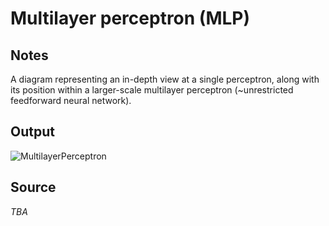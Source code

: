 # Multilayer perceptron (MLP)

## Notes

A diagram representing an in-depth view at a single perceptron, along with its position within a larger-scale multilayer perceptron (~unrestricted feedforward neural network).

## Output

![MultilayerPerceptron](https://www.dropbox.com/s/qs4tojv5u5h48lf/multilayer_perceptron.png?raw=1)

## Source

*TBA*
